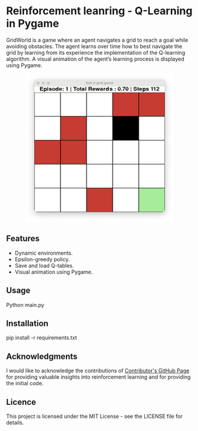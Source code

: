 # Reinforcement leanring - Q-Learning in Pygame 

GridWorld is a game where an agent navigates a grid to reach a goal while avoiding obstacles. The agent learns over time how to best navigate the grid by learning from its experience the implementation of the Q-learning algorithm. A visual animation of the agent’s learning process is displayed using Pygame.

<!-- ![Example Image](images/grid_game.png) -->
<div align="center">
<img src="images/grid_game.png" alt="Alt text"  width="400" height="400" />
</div>


## Features
 - Dynamic environments.
 - Epsilon-greedy policy.
 - Save and load Q-tables.
 - Visual animation using Pygame.

## Usage 
Python main.py

## Installation 
pip install -r requirements.txt

## Acknowledgments

I would like to acknowledge the contributions of [Contributor's GitHub Page](https://github.com/cristianleoo/Reinforcement-Learning.git) for providing valuable insights into reinforcement learning and for providing the initial code.

## Licence 
This project is licensed under the MIT License - see the LICENSE file for details.
